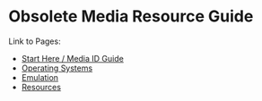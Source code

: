 # Obsolete Media Resource Guide

Link to Pages:

* [Start Here / Media ID Guide](https://github.com/frannietrempe/Obsolete-Removable-Media-Guide/blob/master/pages/start_here_media_ID)
* [Operating Systems](https://github.com/frannietrempe/Obsolete-Removable-Media-Guide/blob/master/pages/operating_systems)
* [Emulation](https://github.com/frannietrempe/Obsolete-Removable-Media-Guide/blob/master/pages/emulators)
* [Resources](https://github.com/frannietrempe/Obsolete-Removable-Media-Guide/blob/master/pages/resources)
